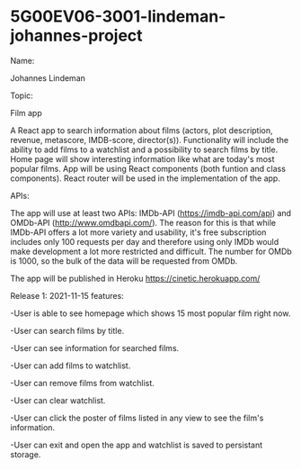 # 5G00EV06-3001-lindeman-johannes-project

Name: 

Johannes Lindeman

Topic: 

Film app

A React app to search information about films (actors, plot description, revenue, metascore, IMDB-score, director(s)). Functionality will include the ability to add films to a watchlist and a possibility to search films by title. Home page will show interesting information like what are today's most popular films. App will be using React components (both funtion and class components). React router will be used in the implementation of the app. 

APIs:

The app will use at least two APIs: IMDb-API (https://imdb-api.com/api) and OMDb-API (http://www.omdbapi.com/). The reason for this is that while IMDb-API offers a lot more variety and usability, it's free subscription includes only 100 requests per day and therefore using only IMDb would make development a lot more restricted and difficult. The number for OMDb is 1000, so the bulk of the data will be requested from OMDb. 

The app will be published in Heroku https://cinetic.herokuapp.com/


Release 1: 2021-11-15 features:

-User is able to see homepage which shows 15 most popular film right now.

-User can search films by title.

-User can see information for searched films.

-User can add films to watchlist.

-User can remove films from watchlist.

-User can clear watchlist.

-User can click the poster of films listed in any view to see the film's information.

-User can exit and open the app and watchlist is saved to persistant storage.
